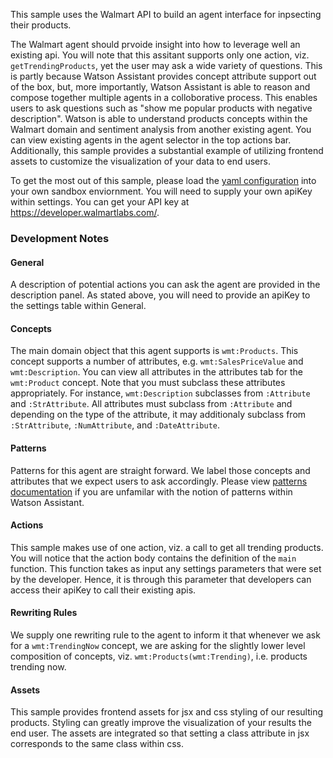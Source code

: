 This sample uses the Walmart API to build an agent interface for inpsecting their products.

The Walmart agent should prvoide insight into how to leverage well an existing api. You will note that this assitant supports only one action, viz. `getTrendingProducts`, yet the user may ask a wide variety of questions. This is partly because Watson Assistant provides concept attribute support out of the box, but, more importantly, Watson Assistant is able to reason and compose together multiple agents in a colloborative process. This enables users to ask questions such as "show me popular products with negative description". Watson is able to understand products concepts within the Walmart domain and sentiment analysis from another existing agent. You can view existing agents in the agent selector in the top actions bar. Additionally, this sample provides a substantial example of utilizing frontend assets to customize the visualization of your data to end users.

To get the most out of this sample, please load the [yaml configuration](./walmart.yaml) into your own sandbox enviornment. You will need to supply your own apiKey within settings. You can get your API key at https://developer.walmartlabs.com/.

### Development Notes

#### General

A description of potential actions you can ask the agent are provided in the description panel. As stated above, you will need to provide an apiKey to the settings table within General.

#### Concepts

The main domain object that this agent supports is `wmt:Products`. This concept supports a number of attributes, e.g. `wmt:SalesPriceValue` and `wmt:Description`. You can view all attributes in the attributes tab for the `wmt:Product` concept. Note that you must subclass these attributes appropriately. For instance, `wmt:Description` subclasses from `:Attribute` and `:StrAttribute`. All attributes must subclass from `:Attribute` and depending on the type of the attribute, it may additionaly subclass from `:StrAttribute`, `:NumAttribute`, and `:DateAttribute`.

#### Patterns

Patterns for this agent are straight forward. We label those concepts and attributes that we expect users to ask accordingly. Please view [patterns documentation](../Lab.md#patterns) if you are unfamilar with the notion of patterns within Watson Assistant.

#### Actions

This sample makes use of one action, viz. a call to get all trending products. You will notice that the action body contains the definition of the `main` function. This function takes as input any settings parameters that were set by the developer. Hence, it is through this parameter that developers can access their apiKey to call their existing apis.

#### Rewriting Rules

We supply one rewriting rule to the agent to inform it that whenever we ask for a `wmt:TrendingNow` concept, we are asking for the slightly lower level composition of concepts, viz. `wmt:Products(wmt:Trending)`, i.e. products trending now.

#### Assets

This sample provides frontend assets for jsx and css styling of our resulting products. Styling can greatly improve the visualization of your results the end user. The assets are integrated so that setting a class attribute in jsx corresponds to the same class within css.

